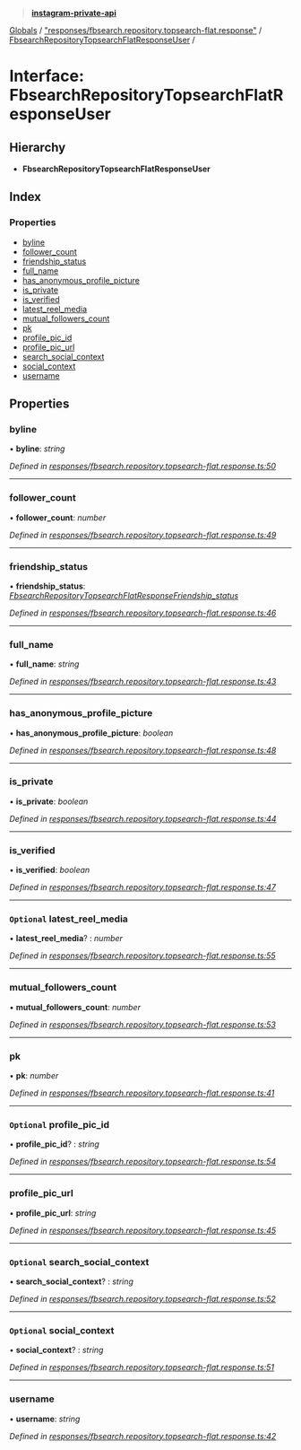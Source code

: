 > **[instagram-private-api](../README.md)**

[Globals](../README.md) / ["responses/fbsearch.repository.topsearch-flat.response"](../modules/_responses_fbsearch_repository_topsearch_flat_response_.md) / [FbsearchRepositoryTopsearchFlatResponseUser](_responses_fbsearch_repository_topsearch_flat_response_.fbsearchrepositorytopsearchflatresponseuser.md) /

# Interface: FbsearchRepositoryTopsearchFlatResponseUser

## Hierarchy

* **FbsearchRepositoryTopsearchFlatResponseUser**

## Index

### Properties

* [byline](_responses_fbsearch_repository_topsearch_flat_response_.fbsearchrepositorytopsearchflatresponseuser.md#byline)
* [follower_count](_responses_fbsearch_repository_topsearch_flat_response_.fbsearchrepositorytopsearchflatresponseuser.md#follower_count)
* [friendship_status](_responses_fbsearch_repository_topsearch_flat_response_.fbsearchrepositorytopsearchflatresponseuser.md#friendship_status)
* [full_name](_responses_fbsearch_repository_topsearch_flat_response_.fbsearchrepositorytopsearchflatresponseuser.md#full_name)
* [has_anonymous_profile_picture](_responses_fbsearch_repository_topsearch_flat_response_.fbsearchrepositorytopsearchflatresponseuser.md#has_anonymous_profile_picture)
* [is_private](_responses_fbsearch_repository_topsearch_flat_response_.fbsearchrepositorytopsearchflatresponseuser.md#is_private)
* [is_verified](_responses_fbsearch_repository_topsearch_flat_response_.fbsearchrepositorytopsearchflatresponseuser.md#is_verified)
* [latest_reel_media](_responses_fbsearch_repository_topsearch_flat_response_.fbsearchrepositorytopsearchflatresponseuser.md#optional-latest_reel_media)
* [mutual_followers_count](_responses_fbsearch_repository_topsearch_flat_response_.fbsearchrepositorytopsearchflatresponseuser.md#mutual_followers_count)
* [pk](_responses_fbsearch_repository_topsearch_flat_response_.fbsearchrepositorytopsearchflatresponseuser.md#pk)
* [profile_pic_id](_responses_fbsearch_repository_topsearch_flat_response_.fbsearchrepositorytopsearchflatresponseuser.md#optional-profile_pic_id)
* [profile_pic_url](_responses_fbsearch_repository_topsearch_flat_response_.fbsearchrepositorytopsearchflatresponseuser.md#profile_pic_url)
* [search_social_context](_responses_fbsearch_repository_topsearch_flat_response_.fbsearchrepositorytopsearchflatresponseuser.md#optional-search_social_context)
* [social_context](_responses_fbsearch_repository_topsearch_flat_response_.fbsearchrepositorytopsearchflatresponseuser.md#optional-social_context)
* [username](_responses_fbsearch_repository_topsearch_flat_response_.fbsearchrepositorytopsearchflatresponseuser.md#username)

## Properties

###  byline

• **byline**: *string*

*Defined in [responses/fbsearch.repository.topsearch-flat.response.ts:50](https://github.com/dilame/instagram-private-api/blob/173bc62/src/responses/fbsearch.repository.topsearch-flat.response.ts#L50)*

___

###  follower_count

• **follower_count**: *number*

*Defined in [responses/fbsearch.repository.topsearch-flat.response.ts:49](https://github.com/dilame/instagram-private-api/blob/173bc62/src/responses/fbsearch.repository.topsearch-flat.response.ts#L49)*

___

###  friendship_status

• **friendship_status**: *[FbsearchRepositoryTopsearchFlatResponseFriendship_status](_responses_fbsearch_repository_topsearch_flat_response_.fbsearchrepositorytopsearchflatresponsefriendship_status.md)*

*Defined in [responses/fbsearch.repository.topsearch-flat.response.ts:46](https://github.com/dilame/instagram-private-api/blob/173bc62/src/responses/fbsearch.repository.topsearch-flat.response.ts#L46)*

___

###  full_name

• **full_name**: *string*

*Defined in [responses/fbsearch.repository.topsearch-flat.response.ts:43](https://github.com/dilame/instagram-private-api/blob/173bc62/src/responses/fbsearch.repository.topsearch-flat.response.ts#L43)*

___

###  has_anonymous_profile_picture

• **has_anonymous_profile_picture**: *boolean*

*Defined in [responses/fbsearch.repository.topsearch-flat.response.ts:48](https://github.com/dilame/instagram-private-api/blob/173bc62/src/responses/fbsearch.repository.topsearch-flat.response.ts#L48)*

___

###  is_private

• **is_private**: *boolean*

*Defined in [responses/fbsearch.repository.topsearch-flat.response.ts:44](https://github.com/dilame/instagram-private-api/blob/173bc62/src/responses/fbsearch.repository.topsearch-flat.response.ts#L44)*

___

###  is_verified

• **is_verified**: *boolean*

*Defined in [responses/fbsearch.repository.topsearch-flat.response.ts:47](https://github.com/dilame/instagram-private-api/blob/173bc62/src/responses/fbsearch.repository.topsearch-flat.response.ts#L47)*

___

### `Optional` latest_reel_media

• **latest_reel_media**? : *number*

*Defined in [responses/fbsearch.repository.topsearch-flat.response.ts:55](https://github.com/dilame/instagram-private-api/blob/173bc62/src/responses/fbsearch.repository.topsearch-flat.response.ts#L55)*

___

###  mutual_followers_count

• **mutual_followers_count**: *number*

*Defined in [responses/fbsearch.repository.topsearch-flat.response.ts:53](https://github.com/dilame/instagram-private-api/blob/173bc62/src/responses/fbsearch.repository.topsearch-flat.response.ts#L53)*

___

###  pk

• **pk**: *number*

*Defined in [responses/fbsearch.repository.topsearch-flat.response.ts:41](https://github.com/dilame/instagram-private-api/blob/173bc62/src/responses/fbsearch.repository.topsearch-flat.response.ts#L41)*

___

### `Optional` profile_pic_id

• **profile_pic_id**? : *string*

*Defined in [responses/fbsearch.repository.topsearch-flat.response.ts:54](https://github.com/dilame/instagram-private-api/blob/173bc62/src/responses/fbsearch.repository.topsearch-flat.response.ts#L54)*

___

###  profile_pic_url

• **profile_pic_url**: *string*

*Defined in [responses/fbsearch.repository.topsearch-flat.response.ts:45](https://github.com/dilame/instagram-private-api/blob/173bc62/src/responses/fbsearch.repository.topsearch-flat.response.ts#L45)*

___

### `Optional` search_social_context

• **search_social_context**? : *string*

*Defined in [responses/fbsearch.repository.topsearch-flat.response.ts:52](https://github.com/dilame/instagram-private-api/blob/173bc62/src/responses/fbsearch.repository.topsearch-flat.response.ts#L52)*

___

### `Optional` social_context

• **social_context**? : *string*

*Defined in [responses/fbsearch.repository.topsearch-flat.response.ts:51](https://github.com/dilame/instagram-private-api/blob/173bc62/src/responses/fbsearch.repository.topsearch-flat.response.ts#L51)*

___

###  username

• **username**: *string*

*Defined in [responses/fbsearch.repository.topsearch-flat.response.ts:42](https://github.com/dilame/instagram-private-api/blob/173bc62/src/responses/fbsearch.repository.topsearch-flat.response.ts#L42)*